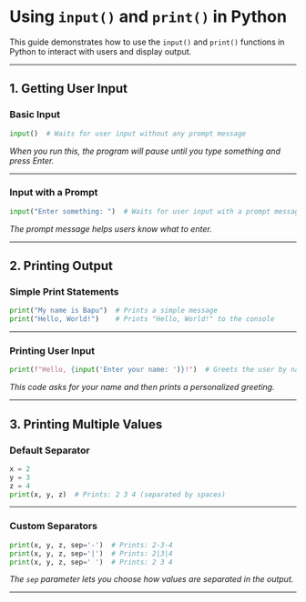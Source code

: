 # Using `input()` and `print()` in Python

This guide demonstrates how to use the `input()` and `print()` functions in Python to interact with users and display output.

---

## 1. Getting User Input

### Basic Input

```python
input()  # Waits for user input without any prompt message
```
*When you run this, the program will pause until you type something and press Enter.*

---

### Input with a Prompt

```python
input("Enter something: ")  # Waits for user input with a prompt message
```
*The prompt message helps users know what to enter.*

---

## 2. Printing Output

### Simple Print Statements

```python
print("My name is Bapu")  # Prints a simple message
print("Hello, World!")    # Prints "Hello, World!" to the console
```

---

### Printing User Input

```python
print(f"Hello, {input('Enter your name: ')}!")  # Greets the user by name
```
*This code asks for your name and then prints a personalized greeting.*

---

## 3. Printing Multiple Values

### Default Separator

```python
x = 2
y = 3
z = 4
print(x, y, z)  # Prints: 2 3 4 (separated by spaces)
```

---

### Custom Separators

```python
print(x, y, z, sep='-')  # Prints: 2-3-4
print(x, y, z, sep='|')  # Prints: 2|3|4
print(x, y, z, sep=' ')  # Prints: 2 3 4
```
*The `sep` parameter lets you choose how values are separated in the output.*

---
